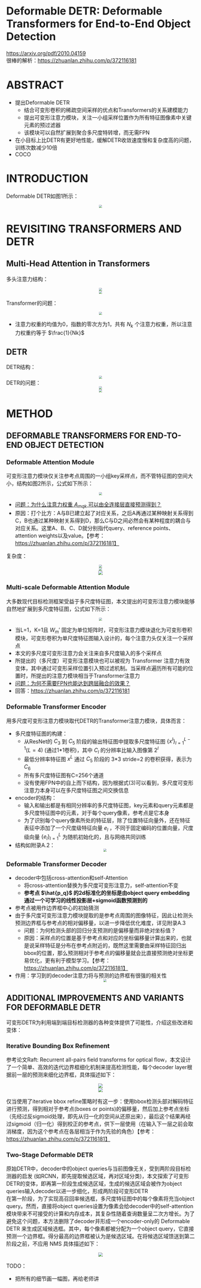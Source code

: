 # Deformable DETR: Deformable Transformers for End-to-End Object Detection
https://arxiv.org/pdf/2010.04159  
很棒的解析：https://zhuanlan.zhihu.com/p/372116181
# ABSTRACT
- 提出Deformable DETR
  - 结合可变形卷积的稀疏空间采样的优点和Transformers的关系建模能力
  - 提出可变形注意力模块，关注一小组采样位置作为所有特征图像素中关键元素的预过滤器
  - 该模块可以自然扩展到聚合多尺度特转增，而无需FPN
- 在小目标上比DETR有更好地性能，缓解DETR收敛速度慢和复杂度高的问题，训练次数减少10倍
- COCO

# INTRODUCTION
Deformable DETR如图1所示：
<center><img src=../images/image-131.png style="zoom:50%"></center>

# REVISITING TRANSFORMERS AND DETR
## Multi-Head Attention in Transformers
多头注意力结构：
<center><img src=../images/image-149.png style="zoom:50%"></center>
<center><img src=../images/image-150.png style="zoom:50%"></center>

Transformer的问题：
<center><img src=../images/image-148.png style="zoom:50%"></center>

- 注意力权重的均值为0，指数的零次方为1，共有 $N_k$ 个注意力权重，所以注意力权重约等于 $\frac{1}{Nk}$

## DETR
DETR结构：
<center><img src=../images/image-151.png style="zoom:50%"></center>
DETR的问题：
<center><img src=../images/image-152.png style="zoom:50%"></center>

<center><img src=../images/image-137.png style="zoom:50%"></center>

# METHOD
## DEFORMABLE TRANSFORMERS FOR END-TO-END OBJECT DETECTION
### Deformable Attention Module
可变形注意力模块仅关注参考点周围的一小组key采样点，而不管特征图的空间大小，结构如图2所示，公式如下所示：
<center><img src=../images/image-139.png style="zoom:50%"></center>

- <u>问题：为什么注意力权重 $A_{mqk}$ 可以由全连接层直接预测得到？</u>
- 原因：打个比方：A与B已建立起了对应关系，之后A再通过某种映射关系得到C，B也通过某种映射关系得到D，那么C与D之间必然会有某种程度的耦合与对应关系。这里A、B、C、D就分别指代query、reference points、attention weights以及value。【参考：https://zhuanlan.zhihu.com/p/372116181】

复杂度：
<center><img src=../images/image-140.png style="zoom:50%"></center>
<center><img src=../images/image-141.png style="zoom:50%"></center>
<center><img src=../images/image-138.png style="zoom:70%"></center>

### Multi-scale Deformable Attention Module
大多数现代目标检测框架受益于多尺度特征图，本文提出的可变形注意力模块能够自然地扩展到多尺度特征图，公式如下所示：
<center><img src=../images/image-142.png style="zoom:50%"></center>

- 当L=1，K=1且 $W_m'$ 固定为单位矩阵时，可变形注意力模块退化为可变形卷积模块，可变形卷积为单尺度特征图输入设计的，每个注意力头仅关注一个采样点
- 本文的多尺度可变形注意力会关注来自多尺度输入的多个采样点
- 所提出的（多尺度）可变形注意模块也可以被视为 Transformer 注意力有效变体，其中通过可变形采样位置引入预过滤机制。当采样点遍历所有可能的位置时，所提出的注意力模块相当于Transformer注意力
- <u>问题：为何不需要FPN也能达到跨层融合的效果？</u>
- 回答：https://zhuanlan.zhihu.com/p/372116181

### Deformable Transformer Encoder
用多尺度可变形注意力模块取代DETR的Transformer注意力模块，具体而言：
- 多尺度特征图的构建：
  - 从ResNet的 $C_3$ 到 $C_5$ 阶段的输出特征图中提取多尺度特征图 $\{x^l\}_{l=1}^{L-1} (L=4)$ (通过1*1卷积)，其中 $C_l$ 的分辨率比输入图像第 $2^l$ 
  - 最低分辨率特征图 $x^L$ 通过 $C_5$ 阶段的 3*3 stride=2 的卷积获得，表示为 $C_6$
  - 所有多尺度特征图有C=256个通道
  - 没有使用FPN中的自上而下结构，因为根据式(3)可以看到，多尺度可变形注意力本身可以在多尺度特征图之间交换信息
- encoder的结构：
  - 输入和输出都是有相同分辨率的多尺度特征图，key元素和query元素都是多尺度特征图中的元素，对于每个query像素，参考点是它本身
  - 为了识别每个query像素所处的特征层，除了位置特征向量外，还在特征表征中添加了一个尺度级特征向量 $e_l$ ，不同于固定编码的位置向量，尺度级向量 $\{e_l\}_{l=1}^L$ 为随机初始化的，且与网络共同训练
- 结构如附录A.2：
    <center><img src=../images/image-143.png style="zoom:50%"></center>

### Deformable Transformer Decoder
- decoder中包括cross-attention和self-Attention
  - 将cross-attention替换为多尺度可变形注意力，self-attention不变
  - **参考点 $\hat{p_q}$ 的2d标准化的坐标是由object query embedding通过一个可学习的线性投影层+sigmoid函数预测到的**
- 参考点被用作边界框中心的初始猜测
- 由于多尺度可变形注意力模块提取的是参考点周围的图像特征，因此让检测头预测边界框与参考点的相对偏移量，以进一步降低优化难度，详见附录A.3
  - 问题：为何检测头部的回归分支预测的是偏移量而非绝对坐标值？
  - 原因：采样点的位置是基于参考点和对应的坐标偏移量计算出来的，也就是说采样特征是分布在参考点附近的，既然这里需要由采样特征回归出bbox的位置，那么预测相对于参考点的偏移量就会比直接预测绝对坐标更易优化，更有利于模型学习。【参考：https://zhuanlan.zhihu.com/p/372116181】
- 作用：学习到的decoder注意力将与预测的边界框有很强的相关性
  <center><img src=../images/image-144.png style="zoom:50%"></center>

## ADDITIONAL IMPROVEMENTS AND VARIANTS FOR DEFORMABLE DETR
可变形DETR为利用端到端目标检测器的各种变体提供了可能性，介绍这些改进和变体：
### Iterative Bounding Box Refinement
参考论文Raft: Recurrent all-pairs field transforms for optical flow，本文设计了一个简单、高效的迭代边界框细化机制来提高检测性能，每个decoder layer根据前一层的预测来细化边界框，具体描述如下：
<center><img src=../images/image-145.png style="zoom:70%"></center>
<center><img src=../images/image-146.png style="zoom:70%"></center>

仅当使用了iterative bbox refine策略时有这一步：使用bbox检测头部对解码特征进行预测，得到相对于参考点(boxes or points)的偏移量，然后加上参考点坐标（先经过反sigmoid处理，即先从归一化的空间从还原出来），最后这个结果再经过sigmoid（归一化）得到校正的参考点，供下一层使用（在输入下一层之前会取消梯度，因为这个参考点在各层相当于作为先验的角色）【参考：https://zhuanlan.zhihu.com/p/372116181】

### Two-Stage Deformable DETR
原始DETR中，decoder中的object queries与当前图像无关，受到两阶段目标检测器的启发 (如RCNN，即先提取候选区域，再对区域分类)，本文探索了可变形DETR的变体，即再第一阶段生成候选区域，生成的候选区域会被作为object queries输入decoder以进一步细化，形成两阶段可变形DETR  
在第一阶段，为了实现高召回率候选框，多尺度特征图中的每个像素将充当object query。然而，直接将object queries设置为像素会给decoder中的self-attention模块带来不可接受的计算和内存成本，其复杂性随着查询数量呈二次方增长。为了避免这个问题，本方法删除了decoder并形成一个encoder-only的 Deformable DETR 来生成区域候选框。其中，每个像素都被分配为一个object query，它直接预测一个边界框。得分最高的边界框被认为是候选区域。在将候选区域馈送到第二阶段之前，不应用 NMS
具体描述如下：
<center><img src=../images/image-147.png style="zoom:70%"></center>

TODO：
- 把所有的细节画一幅图，再给老师讲
